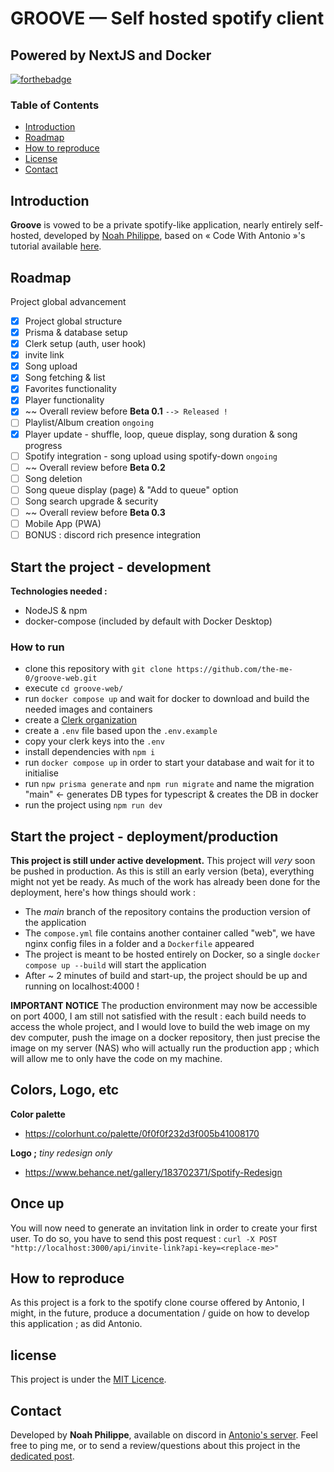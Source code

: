 # GROOVE — Self hosted spotify client
## Powered by NextJS and Docker

[![forthebadge](https://forthebadge.com/images/badges/powered-by-phoenix.svg)](https://forthebadge.com)

### Table of Contents
- [Introduction](#introduction)
- [Roadmap](#roadmap)
- [How to reproduce](#how-to-reproduce)
- [License](#license)
- [Contact](#contact)

## Introduction

**Groove** is vowed to be a private spotify-like application, nearly entirely self-hosted, developed by [Noah Philippe](https://github.com/the-me-0), based on « Code With Antonio »'s tutorial available [here](https://www.youtube.com/watch?v=2aeMRB8LL4o).

## Roadmap

Project global advancement
- [x] Project global structure
- [x] Prisma & database setup
- [x] Clerk setup (auth, user hook)
- [x] invite link
- [x] Song upload
- [x] Song fetching & list
- [x] Favorites functionality
- [x] Player functionality
- [x] ~~ Overall review before **Beta 0.1** `--> Released !`
- [ ] Playlist/Album creation `ongoing`
- [x] Player update - shuffle, loop, queue display, song duration & song progress
- [ ] Spotify integration - song upload using spotify-down `ongoing`
- [ ] ~~ Overall review before **Beta 0.2**
- [ ] Song deletion
- [ ] Song queue display (page) & "Add to queue" option
- [ ] Song search upgrade & security
- [ ] ~~ Overall review before **Beta 0.3**
- [ ] Mobile App (PWA)
- [ ] BONUS : discord rich presence integration

## Start the project - development

**Technologies needed :**
- NodeJS & npm
- docker-compose (included by default with Docker Desktop)

### How to run

- clone this repository with `git clone https://github.com/the-me-0/groove-web.git`
- execute `cd groove-web/`
- run `docker compose up` and wait for docker to download and build the needed images and containers
- create a [Clerk organization](https://clerk.com/)
- create a `.env` file based upon the `.env.example`
- copy your clerk keys into the `.env`
- install dependencies with `npm i`
- run `docker compose up` in order to start your database and wait for it to initialise
- run `npw prisma generate` and `npm run migrate` and name the migration "main" <- generates DB types for typescript & creates the DB in docker
- run the project using `npm run dev`

## Start the project - deployment/production

**This project is still under active development.**
This project will *very* soon be pushed in production. As this is still an early version (beta), everything might not yet be ready.
As much of the work has already been done for the deployment, here's how things should work :
- The *main* branch of the repository contains the production version of the application
- The `compose.yml` file contains another container called "web", we have nginx config files in a folder and a `Dockerfile` appeared
- The project is meant to be hosted entirely on Docker, so a single `docker compose up --build` will start the application
- After ~ 2 minutes of build and start-up, the project should be up and running on localhost:4000 !

**IMPORTANT NOTICE**
The production environment may now be accessible on port 4000, I am still not satisfied with the result :
each build needs to access the whole project,
and I would love to build the web image on my dev computer,
push the image on a docker repository,
then just precise the image on my server (NAS) who will actually run the production app ;
which will allow me to only have the code on my machine.

## Colors, Logo, etc

**Color palette**
 - https://colorhunt.co/palette/0f0f0f232d3f005b41008170

**Logo ;** *tiny redesign only*
 - https://www.behance.net/gallery/183702371/Spotify-Redesign

## Once up

You will now need to generate an invitation link in order to create your first user.
To do so, you have to send this post request : `curl -X POST "http://localhost:3000/api/invite-link?api-key=<replace-me>"`

## How to reproduce

As this project is a fork to the spotify clone course offered by Antonio,
I might, in the future, produce a documentation / guide on how to develop this application ; as did Antonio.

## license

This project is under the [MIT Licence](https://opensource.org/license/mit/).

## Contact

Developed by **Noah Philippe**, available on discord in [Antonio's server](https://discord.gg/2Dtkraxnz4).
Feel free to ping me, or to send a review/questions about this project in the [dedicated post](https://discord.com/channels/1079557715497595013/1182019802269765642).
